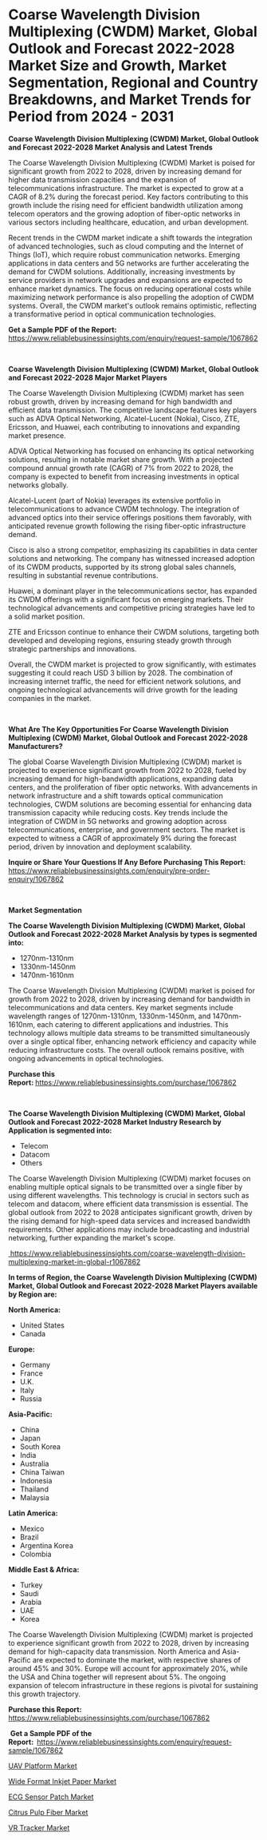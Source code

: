 <p><h1>Coarse Wavelength Division Multiplexing (CWDM) Market, Global Outlook and Forecast 2022-2028 Market Size and Growth, Market Segmentation, Regional and Country Breakdowns, and Market Trends for Period from 2024 -  2031</h1></p><p><strong>Coarse Wavelength Division Multiplexing (CWDM) Market, Global Outlook and Forecast 2022-2028 Market Analysis and Latest Trends</strong></p>
<p><p>The Coarse Wavelength Division Multiplexing (CWDM) Market is poised for significant growth from 2022 to 2028, driven by increasing demand for higher data transmission capacities and the expansion of telecommunications infrastructure. The market is expected to grow at a CAGR of 8.2% during the forecast period. Key factors contributing to this growth include the rising need for efficient bandwidth utilization among telecom operators and the growing adoption of fiber-optic networks in various sectors including healthcare, education, and urban development.</p><p>Recent trends in the CWDM market indicate a shift towards the integration of advanced technologies, such as cloud computing and the Internet of Things (IoT), which require robust communication networks. Emerging applications in data centers and 5G networks are further accelerating the demand for CWDM solutions. Additionally, increasing investments by service providers in network upgrades and expansions are expected to enhance market dynamics. The focus on reducing operational costs while maximizing network performance is also propelling the adoption of CWDM systems. Overall, the CWDM market's outlook remains optimistic, reflecting a transformative period in optical communication technologies.</p></p>
<p><strong>Get a Sample PDF of the Report:&nbsp;</strong> <a href="https://www.reliablebusinessinsights.com/enquiry/request-sample/1067862">https://www.reliablebusinessinsights.com/enquiry/request-sample/1067862</a></p>
<p>&nbsp;</p>
<p><strong>Coarse Wavelength Division Multiplexing (CWDM) Market, Global Outlook and Forecast 2022-2028 Major Market Players</strong></p>
<p><p>The Coarse Wavelength Division Multiplexing (CWDM) market has seen robust growth, driven by increasing demand for high bandwidth and efficient data transmission. The competitive landscape features key players such as ADVA Optical Networking, Alcatel-Lucent (Nokia), Cisco, ZTE, Ericsson, and Huawei, each contributing to innovations and expanding market presence.</p><p>ADVA Optical Networking has focused on enhancing its optical networking solutions, resulting in notable market share growth. With a projected compound annual growth rate (CAGR) of 7% from 2022 to 2028, the company is expected to benefit from increasing investments in optical networks globally.</p><p>Alcatel-Lucent (part of Nokia) leverages its extensive portfolio in telecommunications to advance CWDM technology. The integration of advanced optics into their service offerings positions them favorably, with anticipated revenue growth following the rising fiber-optic infrastructure demand.</p><p>Cisco is also a strong competitor, emphasizing its capabilities in data center solutions and networking. The company has witnessed increased adoption of its CWDM products, supported by its strong global sales channels, resulting in substantial revenue contributions.</p><p>Huawei, a dominant player in the telecommunications sector, has expanded its CWDM offerings with a significant focus on emerging markets. Their technological advancements and competitive pricing strategies have led to a solid market position.</p><p>ZTE and Ericsson continue to enhance their CWDM solutions, targeting both developed and developing regions, ensuring steady growth through strategic partnerships and innovations.</p><p>Overall, the CWDM market is projected to grow significantly, with estimates suggesting it could reach USD 3 billion by 2028. The combination of increasing internet traffic, the need for efficient network solutions, and ongoing technological advancements will drive growth for the leading companies in the market.</p></p>
<p>&nbsp;</p>
<p><strong>What Are The Key Opportunities For Coarse Wavelength Division Multiplexing (CWDM) Market, Global Outlook and Forecast 2022-2028 Manufacturers?</strong></p>
<p><p>The global Coarse Wavelength Division Multiplexing (CWDM) market is projected to experience significant growth from 2022 to 2028, fueled by increasing demand for high-bandwidth applications, expanding data centers, and the proliferation of fiber optic networks. With advancements in network infrastructure and a shift towards optical communication technologies, CWDM solutions are becoming essential for enhancing data transmission capacity while reducing costs. Key trends include the integration of CWDM in 5G networks and growing adoption across telecommunications, enterprise, and government sectors. The market is expected to witness a CAGR of approximately 9% during the forecast period, driven by innovation and deployment scalability.</p></p>
<p><strong>Inquire or Share Your Questions If Any Before Purchasing This Report:</strong> <a href="https://www.reliablebusinessinsights.com/enquiry/pre-order-enquiry/1067862">https://www.reliablebusinessinsights.com/enquiry/pre-order-enquiry/1067862</a></p>
<p>&nbsp;</p>
<p><strong>Market Segmentation</strong></p>
<p><strong>The Coarse Wavelength Division Multiplexing (CWDM) Market, Global Outlook and Forecast 2022-2028 Market Analysis by types is segmented into:</strong></p>
<p><ul><li>1270nm-1310nm</li><li>1330nm-1450nm</li><li>1470nm-1610nm</li></ul></p>
<p><p>The Coarse Wavelength Division Multiplexing (CWDM) market is poised for growth from 2022 to 2028, driven by increasing demand for bandwidth in telecommunications and data centers. Key market segments include wavelength ranges of 1270nm-1310nm, 1330nm-1450nm, and 1470nm-1610nm, each catering to different applications and industries. This technology allows multiple data streams to be transmitted simultaneously over a single optical fiber, enhancing network efficiency and capacity while reducing infrastructure costs. The overall outlook remains positive, with ongoing advancements in optical technologies.</p></p>
<p><strong>Purchase this Report:&nbsp;</strong><a href="https://www.reliablebusinessinsights.com/purchase/1067862">https://www.reliablebusinessinsights.com/purchase/1067862</a></p>
<p>&nbsp;</p>
<p><strong>The Coarse Wavelength Division Multiplexing (CWDM) Market, Global Outlook and Forecast 2022-2028 Market Industry Research by Application is segmented into:</strong></p>
<p><ul><li>Telecom</li><li>Datacom</li><li>Others</li></ul></p>
<p><p>The Coarse Wavelength Division Multiplexing (CWDM) market focuses on enabling multiple optical signals to be transmitted over a single fiber by using different wavelengths. This technology is crucial in sectors such as telecom and datacom, where efficient data transmission is essential. The global outlook from 2022 to 2028 anticipates significant growth, driven by the rising demand for high-speed data services and increased bandwidth requirements. Other applications may include broadcasting and industrial networking, further expanding the market's scope.</p></p>
<p><a href="https://www.reliablebusinessinsights.com/coarse-wavelength-division-multiplexing-market-in-global-r1067862">&nbsp;https://www.reliablebusinessinsights.com/coarse-wavelength-division-multiplexing-market-in-global-r1067862</a></p>
<p><strong>In terms of Region, the Coarse Wavelength Division Multiplexing (CWDM) Market, Global Outlook and Forecast 2022-2028 Market Players available by Region are:</strong></p>
<p>
    <p> <strong> North America: </strong>
        <ul>
            <li>United States</li>
            <li>Canada</li>
        </ul>
        </p> 
    <p> <strong> Europe: </strong>
        <ul>
            <li>Germany</li>
            <li>France</li>
            <li>U.K.</li>
            <li>Italy</li>
            <li>Russia</li>
        </ul>
        </p> 
    <p> <strong> Asia-Pacific: </strong>
        <ul>
            <li>China</li>
            <li>Japan</li>
            <li>South Korea</li>
            <li>India</li>
            <li>Australia</li>
            <li>China Taiwan</li>
            <li>Indonesia</li>
            <li>Thailand</li>
            <li>Malaysia</li>
        </ul>
        </p> 
    <p> <strong> Latin America: </strong>
        <ul>
            <li>Mexico</li>
            <li>Brazil</li>
            <li>Argentina Korea</li>
            <li>Colombia</li>
        </ul>
        </p> 
    <p> <strong> Middle East & Africa: </strong>
        <ul>
            <li>Turkey</li>
            <li>Saudi</li>
            <li>Arabia</li>
            <li>UAE</li>
            <li>Korea</li>
        </ul>
    </p>
    </p>
<p><p>The Coarse Wavelength Division Multiplexing (CWDM) market is projected to experience significant growth from 2022 to 2028, driven by increasing demand for high-capacity data transmission. North America and Asia-Pacific are expected to dominate the market, with respective shares of around 45% and 30%. Europe will account for approximately 20%, while the USA and China together will represent about 5%. The ongoing expansion of telecom infrastructure in these regions is pivotal for sustaining this growth trajectory.</p></p>
<p><strong>Purchase this Report: </strong><a href="https://www.reliablebusinessinsights.com/purchase/1067862">https://www.reliablebusinessinsights.com/purchase/1067862</a></p>
<p>&nbsp;<strong>Get a Sample PDF of the Report:&nbsp;&nbsp;</strong><a href="https://www.reliablebusinessinsights.com/enquiry/request-sample/1067862">https://www.reliablebusinessinsights.com/enquiry/request-sample/1067862</a></p>
<p><strong></strong></p>
<p><p><a href="https://www.linkedin.com/pulse/uav-platform-market-growth-outlook-from-2024-2031-projecting-fyxxf?trackingId=%2BnTD8kDeSbi9bzFZ4cY9gQ%3D%3D">UAV Platform Market</a></p><p><a href="https://issuu.com/reportprime-2/docs/wide-format-inkjet-paper-market-siz_0c8591653ceb7a">Wide Format Inkjet Paper Market</a></p><p><a href="https://medium.com/@caroline.hamilton5656/the-market-for-ecg-sensor-patch-market-is-examined-in-this-report-along-with-the-factors-that-b8b4a4c79974">ECG Sensor Patch Market</a></p><p><a href="https://issuu.com/reportprime-2/docs/citrus-pulp-fiber-market-size-2030._e26015b7b22bdf">Citrus Pulp Fiber Market</a></p><p><a href="https://www.linkedin.com/pulse/vr-tracker-market-global-insights-regional-analysis-2024-dlewe?trackingId=YcjEbFiBTwehRNw9AmbA6g%3D%3D">VR Tracker Market</a></p></p>